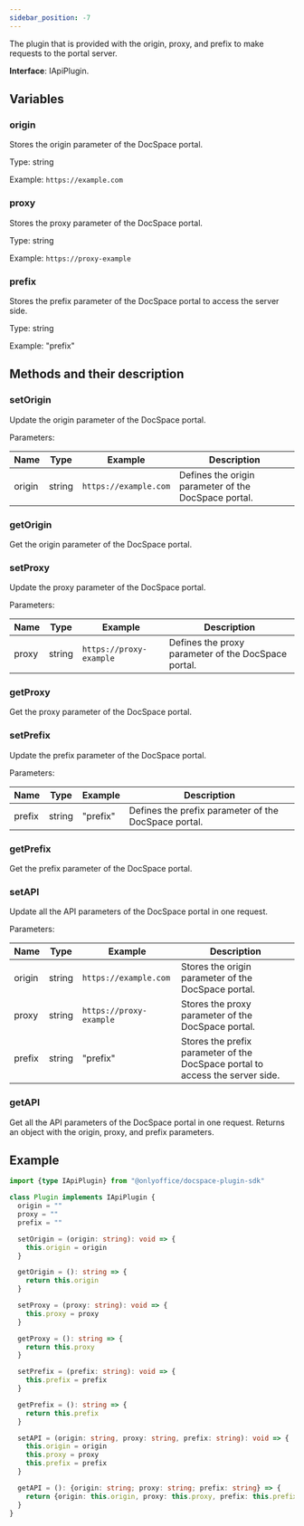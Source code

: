 ```yaml
---
sidebar_position: -7
---
```


The plugin that is provided with the origin, proxy, and prefix to make requests to the portal server.

**Interface**: IApiPlugin.

## Variables

### origin

Stores the origin parameter of the DocSpace portal.

Type: string

Example: `https://example.com`

### proxy

Stores the proxy parameter of the DocSpace portal.

Type: string

Example: `https://proxy-example`

### prefix

Stores the prefix parameter of the DocSpace portal to access the server side.

Type: string

Example: "prefix"

## Methods and their description

### setOrigin

Update the origin parameter of the DocSpace portal.

Parameters:

| Name   | Type   | Example               | Description                                          |
| ------ | ------ | --------------------- | ---------------------------------------------------- |
| origin | string | `https://example.com` | Defines the origin parameter of the DocSpace portal. |

### getOrigin

Get the origin parameter of the DocSpace portal.

### setProxy

Update the proxy parameter of the DocSpace portal.

Parameters:

| Name  | Type   | Example                 | Description                                         |
| ----- | ------ | ----------------------- | --------------------------------------------------- |
| proxy | string | `https://proxy-example` | Defines the proxy parameter of the DocSpace portal. |

### getProxy

Get the proxy parameter of the DocSpace portal.

### setPrefix

Update the prefix parameter of the DocSpace portal.

Parameters:

| Name   | Type   | Example  | Description                                          |
| ------ | ------ | -------- | ---------------------------------------------------- |
| prefix | string | "prefix" | Defines the prefix parameter of the DocSpace portal. |

### getPrefix

Get the prefix parameter of the DocSpace portal.

### setAPI

Update all the API parameters of the DocSpace portal in one request.

Parameters:

| Name   | Type   | Example                 | Description                                                                   |
| ------ | ------ | ----------------------- | ----------------------------------------------------------------------------- |
| origin | string | `https://example.com`   | Stores the origin parameter of the DocSpace portal.                           |
| proxy  | string | `https://proxy-example` | Stores the proxy parameter of the DocSpace portal.                            |
| prefix | string | "prefix"                | Stores the prefix parameter of the DocSpace portal to access the server side. |

### getAPI

Get all the API parameters of the DocSpace portal in one request. Returns an object with the origin, proxy, and prefix parameters.

## Example

``` ts
import {type IApiPlugin} from "@onlyoffice/docspace-plugin-sdk"

class Plugin implements IApiPlugin {
  origin = ""
  proxy = ""
  prefix = ""

  setOrigin = (origin: string): void => {
    this.origin = origin
  }

  getOrigin = (): string => {
    return this.origin
  }

  setProxy = (proxy: string): void => {
    this.proxy = proxy
  }

  getProxy = (): string => {
    return this.proxy
  }

  setPrefix = (prefix: string): void => {
    this.prefix = prefix
  }

  getPrefix = (): string => {
    return this.prefix
  }

  setAPI = (origin: string, proxy: string, prefix: string): void => {
    this.origin = origin
    this.proxy = proxy
    this.prefix = prefix
  }

  getAPI = (): {origin: string; proxy: string; prefix: string} => {
    return {origin: this.origin, proxy: this.proxy, prefix: this.prefix}
  }
}
```
